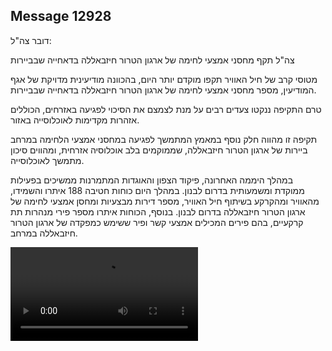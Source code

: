 ## Message 12928

דובר צה"ל:

צה"ל תקף מחסני אמצעי לחימה של ארגון הטרור חיזבאללה בדאחייה שבביירות

מטוסי קרב של חיל האוויר תקפו מוקדם יותר היום, בהכוונה מודיעינית מדויקת של אגף המודיעין, מספר מחסני אמצעי לחימה של ארגון הטרור חיזבאללה בדאחייה שבביירות.

טרם התקיפה ננקטו צעדים רבים על מנת לצמצם את הסיכוי לפגיעה באזרחים, הכוללים אזהרות מקדימות לאוכלוסייה באזור.

תקיפה זו מהווה חלק נוסף במאמץ המתמשך לפגיעה במחסני אמצעי הלחימה במרחב ביירות של ארגון הטרור חיזבאללה, שממוקמים בלב אוכלוסיה אזרחית, ומהווים סיכון מתמשך לאוכלוסייה.

במהלך היממה האחרונה, פיקוד הצפון והאוגדות המתמרנות ממשיכים בפעילות ממוקדת ומשמעותית בדרום לבנון. 
במהלך היום כוחות חטיבה 188 איתרו והשמידו, מהאוויר ומהקרקע בשיתוף חיל האוויר, מספר דירות מבצעיות ומחסן אמצעי לחימה של ארגון הטרור חיזבאללה בדרום לבנון. 
בנוסף, הכוחות איתרו מספר פירי מנהרות תת קרקעיים, בהם פירים המכילים אמצעי קשר ופיר ששימש כמפקדה של ארגון הטרור חיזבאללה במרחב.

![Video](12928/12928_media.mp4)
